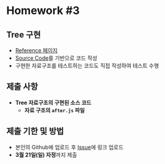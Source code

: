 # Homework #3

## Tree 구현

- [Reference 페이지](https://github.com/ai-creatv/algorithm_FDS18/tree/master/3_DataStructures/3_7_Trees)
- [Source Code](https://github.com/ai-creatv/algorithm_FDS18/blob/master/3_DataStructures/3_7_Trees/src/node/after.js)를 기반으로 코드 작성
- 구현한 자료구조를 테스트하는 코드도 직접 작성하여 테스트 수행

## 제출 사항

- **Tree 자료구조의 구현된 소스 코드**
  - **자료 구조의 `after.js` 파일**

## 제출 기한 및 방법

- 본인의 Github에 업로드 후 [Issue](https://github.com/ai-creatv/algorithm_FDS18/issues)에 링크 업로드
- **3월 21일(일) 자정**까지 제출
